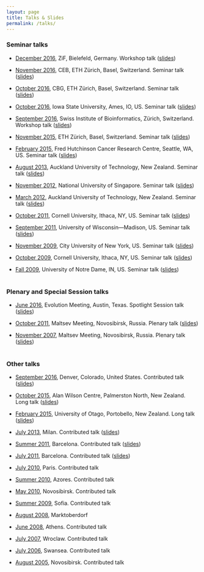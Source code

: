 ```yaml
---
layout: page
title: Talks & Slides
permalink: /talks/
---
```



### Seminar talks

- [December 2016](http://www.uni-bielefeld.de/ZIF/KG/2016GeneRegulation/Events/), ZiF, Bielefeld, Germany. Workshop talk ([slides](/talks/2016_ZiF))

- [November 2016](https://www.bsse.ethz.ch/cevo), CEB, ETH Zürich, Basel, Switzerland. Seminar talk ([slides](/talks/2016_ETH_CEB))

- [October 2016](https://www.bsse.ethz.ch/cbg), CBG, ETH Zürich, Basel, Switzerland. Seminar talk ([slides](/talks/2016_ETH_CBG))

- [October 2016](http://phyloworks.org/), Iowa State University, Ames, IO, US. Seminar talk ([slides](/talks/2016_ISU))

- [September 2016](http://www.sib.swiss/), Swiss Institute of Bioinformatics, Zürich, Switzerland. Workshop talk ([slides](/talks/2016_PhyloSIB))

- [November 2015](https://www.bsse.ethz.ch/cbg), ETH Zürich, Basel, Switzerland. Seminar talk ([slides](/talks/2015_ETH.pdf))

- [February 2015](http://matsen.fhcrc.org), Fred Hutchinson Cancer Research Centre, Seattle, WA, US. Seminar talk ([slides](https://www.dropbox.com/s/mkkrf8s7utnw4fg/2015FredHutchGavruskin.pdf?dl=0))

- [August 2013](http://aut.ac.nz), Auckland University of Technology, New Zealand. Seminar talk ([slides](https://www.dropbox.com/s/f9gza74uzcpkshw/DeptSeminarAug2013.pdf))

- [November 2012](http://www.comp.nus.edu.sg/~fstephan/logicseminar.html), National University of Singapore. Seminar talk ([slides](http://alexander.gavruskin.com/talks/2012NUS.pdf))

- [March 2012](http://aut.ac.nz), Auckland University of Technology, New Zealand. Seminar talk ([slides](https://sites.google.com/a/gavruskin.com/alexander/talks/2012AUTech.pdf?attredirects=0))

- [October 2011](http://www.math.cornell.edu/~justin/logic_sem.html), Cornell University, Ithaca, NY, US. Seminar talk ([slides](https://sites.google.com/a/gavruskin.com/alexander/talks/2011CU.pdf?attredirects=0))

- [September 2011](http://www.math.wisc.edu/tuesday-september-20th), University of Wisconsin—Madison, US. Seminar talk ([slides](https://sites.google.com/a/gavruskin.com/alexander/talks/2011UWM.pdf?attredirects=0))

- [November 2009](http://math.gc.cuny.edu/seminars/bulletin11_03.htm), City University of New York, US. Seminar talk ([slides](https://sites.google.com/a/gavruskin.com/alexander/talks/2009NYC.pdf?attredirects=0))

- [October 2009](http://www.math.cornell.edu/Colloquia/Logic/2009-10.html), Cornell University, Ithaca, NY, US. Seminar talk ([slides](https://sites.google.com/a/gavruskin.com/alexander/talks/2009CU.pdf?attredirects=0))

- [Fall 2009](http://www.nd.edu/~mathwww/past_talks/october2009.shtml), University of Notre Dame, IN, US. Seminar talk ([slides](https://sites.google.com/a/gavruskin.com/alexander/talks/2009UND.pdf?attredirects=0))<br><br>


### Plenary and Special Session talks

- [June 2016](http://www.evolutionmeetings.org/special-talks.html), Evolution Meeting, Austin, Texas. Spotlight Session talk ([slides](/talks/2016_Evolution.pdf))

- [October 2011](http://www.math.nsc.ru/conference/malmeet/11/Plenary_e.htm), Maltsev Meeting, Novosibirsk, Russia. Plenary talk ([slides](https://sites.google.com/a/gavruskin.com/alexander/talks/2011MM.pdf?attredirects=0))

- [November 2007](http://math.nsc.ru/conference/malmeet/07/index.html), Maltsev Meeting, Novosibirsk, Russia. Plenary talk ([slides](https://sites.google.com/a/gavruskin.com/alexander/talks/2007MM.pdf?attredirects=0))<br><br>


### Other talks

- [September 2016](http://community.geosociety.org/gsa2016/home), Denver, Colorado, United States. Contributed talk ([slides](/talks/2016_GSA.pdf))

- [October 2015](http://www.allanwilsoncentre.ac.nz/), Alan Wilson Centre, Palmerston North, New Zealand. Long talk ([slides](/talks/2015_AWC.pdf))


- [February 2015](http://www.math.canterbury.ac.nz/bio/events/portobello2015/), University of Otago, Portobello, New Zealand. Long talk ([slides](/talks/2015_NZPGM.pdf))

- [July 2013](http://cie2013.disco.unimib.it), Milan. Contributed talk ([slides](https://www.dropbox.com/s/btwgq8ke0lglt5z/2013CiEgavruskin.pdf))

- [Summer 2011](http://www.crm.cat/cinfinity/), Barcelona. Contributed talk ([slides](https://sites.google.com/a/gavruskin.com/alexander/talks/2011IC.pdf?attredirects=0))

- [July 2011](http://logic2011.org/), Barcelona. Contributed talk ([slides](https://sites.google.com/a/gavruskin.com/alexander/talks/2011LC.pdf?attredirects=0))

- [July 2010](http://logic2010.org/), Paris. Contributed talk

- [Summer 2010](http://www.cie2010.uac.pt/), Azores. Contributed talk

- [May 2010](http://www.math.nsc.ru/conference/malmeet/10/Main_e.htm), Novosibirsk. Contributed talk

- [Summer 2009](http://lc2009.fmi.uni-sofia.bg/), Sofia. Contributed talk

- [August 2008](http://asimod.in.tum.de/2008/index.shtml), Marktoberdorf

- [June 2008](http://www.cs.swan.ac.uk/cie08/), Athens. Contributed talk

- [July 2007](http://july2007.ii.uni.wroc.pl/), Wroclaw. Contributed talk

- [July 2006](http://www.cs.swan.ac.uk/cie06/), Swansea. Contributed talk

- [August 2005](http://www.ict.nsc.ru/ws/ALC-9/index.en.html), Novosibirsk. Contributed talk

